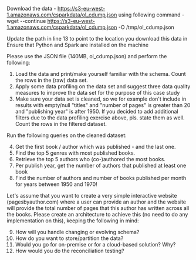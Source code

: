 Download the data - https://s3-eu-west-1.amazonaws.com/csparkdata/ol_cdump.json using following command - 
wget --continue https://s3-eu-west-1.amazonaws.com/csparkdata/ol_cdump.json -O /tmp/ol_cdump.json

Update the path in line 13 to point to the location you download this data in
Ensure that Python and Spark are installed on the machine

Please use the JSON file (140MB, ol_cdump.json) and perform the following: 
1. Load the data and print/make yourself familiar with the schema. Count the rows in the (raw) data set.
2. Apply some data profiling on the data set and suggest three data quality measures to improve the data set for the purpose of this case study
3. Make sure your data set is cleaned, so we for example don't include in results with empty/null "titles" and "number of pages" is greater than 20 and "publishing year" is after 1950. If you decided to add additional filters due to the data profiling exercise above, pls. state them as well. Count the rows in the filtered dataset.

Run the following queries on the cleaned dataset:

4. Get the first book / author which was published - and the last one. 
5. Find the top 5 genres with most published books.
6. Retrieve the top 5 authors who (co-)authored the most books.
7. Per publish year, get the number of authors that published at least one book
8. Find the number of authors and number of books published per month for years between 1950 and 1970!

Let's assume that you want to create a very simple interactive website (pagesbyauthor.com) where a user can provide an author and the website will provide the total number of pages that this author has written across all the books. Please create an architecture to achieve this (no need to do any implementation on this), keeping the following in mind:

9. How will you handle changing or evolving schema? 
10. How do you want to store/partition the data?
11. Would you go for on-premise or for a cloud-based solution? Why?
12. How would you do the reconciliation testing?
